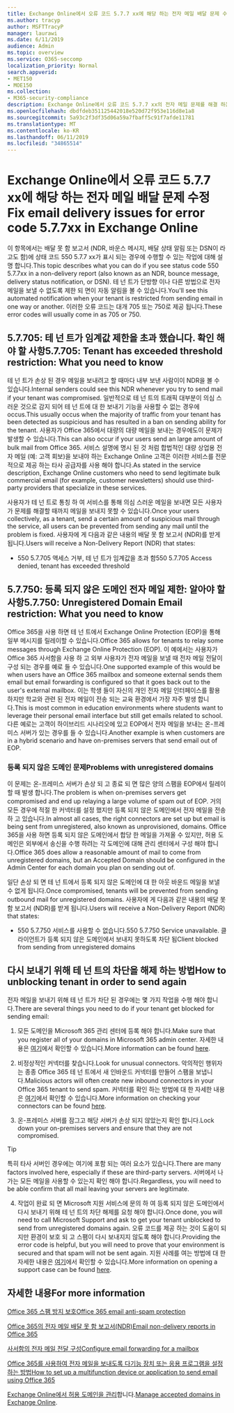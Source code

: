 ```yaml
---
title: Exchange Online에서 오류 코드 5.7.7 xx에 해당 하는 전자 메일 배달 문제 수정
ms.author: tracyp
author: MSFTTracyP
manager: laurawi
ms.date: 6/11/2019
audience: Admin
ms.topic: overview
ms.service: O365-seccomp
localization_priority: Normal
search.appverid:
- MET150
- MOE150
ms.collection:
- M365-security-compliance
description: Exchange Online에서 오류 코드 5.7.7 xx의 전자 메일 문제를 해결 하는 방법에 대해 알아봅니다 (테 넌 트 차단 됨).
ms.openlocfilehash: dbdfdeb351125442018e520d72f953e116d8e1a8
ms.sourcegitcommit: 5a93c2f3df35d06a59a7fbaff5c91f7afde11781
ms.translationtype: MT
ms.contentlocale: ko-KR
ms.lasthandoff: 06/11/2019
ms.locfileid: "34865514"
---
```

# <a name="fix-email-delivery-issues-for-error-code-577xx-in-exchange-online"></a><span data-ttu-id="d7263-103">Exchange Online에서 오류 코드 5.7.7 xx에 해당 하는 전자 메일 배달 문제 수정</span><span class="sxs-lookup"><span data-stu-id="d7263-103">Fix email delivery issues for error code 5.7.7xx in Exchange Online</span></span>

<span data-ttu-id="d7263-104">이 항목에서는 배달 못 함 보고서 (NDR, 바운스 메시지, 배달 상태 알림 또는 DSN이 라고도 함)에 상태 코드 550 5.7.7 xx가 표시 되는 경우에 수행할 수 있는 작업에 대해 설명 합니다.</span><span class="sxs-lookup"><span data-stu-id="d7263-104">This topic describes what you can do if you see status code 550 5.7.7xx in a non-delivery report (also known as an NDR, bounce message, delivery status notification, or DSN).</span></span> <span data-ttu-id="d7263-105">테 넌 트가 단방향 이나 다른 방법으로 전자 메일을 보낼 수 없도록 제한 되 면이 자동 알림을 볼 수 있습니다.</span><span class="sxs-lookup"><span data-stu-id="d7263-105">You'll see this automated notification when your tenant is restricted from sending email in one way or another.</span></span> <span data-ttu-id="d7263-106">이러한 오류 코드는 대개 705 또는 750로 제공 됩니다.</span><span class="sxs-lookup"><span data-stu-id="d7263-106">These error codes will usually come in as 705 or 750.</span></span>

## <a name="57705-tenant-has-exceeded-threshold-restriction-what-you-need-to-know"></a><span data-ttu-id="d7263-107">5.7.705: 테 넌 트가 임계값 제한을 초과 했습니다. 확인 해야 할 사항</span><span class="sxs-lookup"><span data-stu-id="d7263-107">5.7.705: Tenant has exceeded threshold restriction: What you need to know</span></span>

<span data-ttu-id="d7263-108">테 넌 트가 손상 된 경우 메일을 보내려고 할 때마다 내부 보낸 사람이이 NDR을 볼 수 있습니다.</span><span class="sxs-lookup"><span data-stu-id="d7263-108">Internal senders could see this NDR whenever you try to send mail if your tenant was compromised.</span></span> <span data-ttu-id="d7263-109">일반적으로 테 넌 트의 트래픽 대부분이 의심 스러운 것으로 감지 되어 테 넌 트에 대 한 보내기 기능을 사용할 수 없는 경우에 occus.</span><span class="sxs-lookup"><span data-stu-id="d7263-109">This usually occus when the majority of traffic from your tenant has been detected as suspicious and has resulted in a ban on sending ability for the tenant.</span></span> <span data-ttu-id="d7263-110">사용자가 Office 365에서 대량의 대량 메일을 보내는 경우에도이 문제가 발생할 수 있습니다.</span><span class="sxs-lookup"><span data-stu-id="d7263-110">This can also occur if your users send an large amount of bulk mail from Office 365.</span></span> <span data-ttu-id="d7263-111">서비스 설명에 명시 된 것 처럼 합법적인 대량 상업용 전자 메일 (예: 고객 회보)을 보내야 하는 Exchange Online 고객은 이러한 서비스를 전문적으로 제공 하는 타사 공급자를 사용 해야 합니다.</span><span class="sxs-lookup"><span data-stu-id="d7263-111">As stated in the service description, Exchange Online customers who need to send legitimate bulk commercial email (for example, customer newsletters) should use third-party providers that specialize in these services.</span></span>

<span data-ttu-id="d7263-112">사용자가 테 넌 트로 통칭 하 여 서비스를 통해 의심 스러운 메일을 보내면 모든 사용자가 문제를 해결할 때까지 메일을 보내지 못할 수 있습니다.</span><span class="sxs-lookup"><span data-stu-id="d7263-112">Once your users collectively, as a tenant, send a certain amount of suspicious mail through the service, all users can be prevented from sending any mail until the problem is fixed.</span></span> <span data-ttu-id="d7263-113">사용자에 게 다음과 같은 내용의 배달 못 함 보고서 (NDR)를 받게 됩니다.</span><span class="sxs-lookup"><span data-stu-id="d7263-113">Users will receive a Non-Delivery Report (NDR) that states:</span></span>

- <span data-ttu-id="d7263-114">550 5.7.705 액세스 거부, 테 넌 트가 임계값을 초과 함</span><span class="sxs-lookup"><span data-stu-id="d7263-114">550 5.7.705 Access denied, tenant has exceeded threshold</span></span>

## <a name="57750-unregistered-domain-email-restriction-what-you-need-to-know"></a><span data-ttu-id="d7263-115">5.7.750: 등록 되지 않은 도메인 전자 메일 제한: 알아야 할 사항</span><span class="sxs-lookup"><span data-stu-id="d7263-115">5.7.750: Unregistered Domain Email restriction: What you need to know</span></span>

<span data-ttu-id="d7263-116">Office 365을 사용 하면 테 넌 트에서 Exchange Online Protection (EOP)을 통해 일부 메시지를 릴레이할 수 있습니다.</span><span class="sxs-lookup"><span data-stu-id="d7263-116">Office 365 allows for tenants to relay some messages through Exchange Online Protection (EOP).</span></span> <span data-ttu-id="d7263-117">이 예에서는 사용자가 Office 365 사서함을 사용 하 고 외부 사용자가 전자 메일을 보낼 때 전자 메일 전달이 구성 되는 경우를 예로 들 수 있습니다.</span><span class="sxs-lookup"><span data-stu-id="d7263-117">One supported example of this would be when users have an Office 365 mailbox and someone external sends them email but email forwarding is configured so that it goes back out to the user's external mailbox.</span></span> <span data-ttu-id="d7263-118">이는 학생 들이 자신의 개인 전자 메일 인터페이스를 활용 하지만 학교와 관련 된 전자 메일이 전송 되는 교육 환경에서 가장 자주 발생 합니다.</span><span class="sxs-lookup"><span data-stu-id="d7263-118">This is most common in education environments where students want to leverage their personal email interface but still get emails related to school.</span></span> <span data-ttu-id="d7263-119">다른 예로는 고객이 하이브리드 시나리오에 있고 EOP에서 전자 메일을 보내는 온-프레미스 서버가 있는 경우를 들 수 있습니다.</span><span class="sxs-lookup"><span data-stu-id="d7263-119">Another example is when customers are in a hybrid scenario and have on-premises servers that send email out of EOP.</span></span>

### <a name="problems-with-unregistered-domains"></a><span data-ttu-id="d7263-120">등록 되지 않은 도메인 문제</span><span class="sxs-lookup"><span data-stu-id="d7263-120">Problems with unregistered domains</span></span>

<span data-ttu-id="d7263-121">이 문제는 온-프레미스 서버가 손상 되 고 종료 되 면 많은 양의 스팸을 EOP에서 릴레이할 때 발생 합니다.</span><span class="sxs-lookup"><span data-stu-id="d7263-121">The problem is when on-premises servers get compromised and end up relaying a large volume of spam out of EOP.</span></span> <span data-ttu-id="d7263-122">거의 모든 경우에 적절 한 커넥터를 설정 했지만 등록 되지 않은 도메인에서 전자 메일을 전송 하 고 있습니다.</span><span class="sxs-lookup"><span data-stu-id="d7263-122">In almost all cases, the right connectors are set up but email is being sent from unregistered, also known as unprovisioned, domains.</span></span> <span data-ttu-id="d7263-123">Office 365을 사용 하면 등록 되지 않은 도메인에서 합당 한 메일을 가져올 수 있지만, 허용 도메인은 외부에서 송신을 수행 하려는 각 도메인에 대해 관리 센터에서 구성 해야 합니다.</span><span class="sxs-lookup"><span data-stu-id="d7263-123">Office 365 does allow a reasonable amount of mail to come from unregistered domains, but an Accepted Domain should be configured in the Admin Center for each domain you plan on sending out of.</span></span>

<span data-ttu-id="d7263-124">일단 손상 되 면 테 넌 트에서 등록 되지 않은 도메인에 대 한 아웃 바운드 메일을 보낼 수 없게 됩니다.</span><span class="sxs-lookup"><span data-stu-id="d7263-124">Once compromised, tenants will be prevented from sending outbound mail for unregistered domains.</span></span> <span data-ttu-id="d7263-125">사용자에 게 다음과 같은 내용의 배달 못 함 보고서 (NDR)를 받게 됩니다.</span><span class="sxs-lookup"><span data-stu-id="d7263-125">Users will receive a Non-Delivery Report (NDR) that states:</span></span>

- <span data-ttu-id="d7263-126">550 5.7.750 서비스를 사용할 수 없습니다.</span><span class="sxs-lookup"><span data-stu-id="d7263-126">550 5.7.750 Service unavailable.</span></span> <span data-ttu-id="d7263-127">클라이언트가 등록 되지 않은 도메인에서 보내지 못하도록 차단 됨</span><span class="sxs-lookup"><span data-stu-id="d7263-127">Client blocked from sending from unregistered domains</span></span>

## <a name="how-to-unblocking-tenant-in-order-to-send-again"></a><span data-ttu-id="d7263-128">다시 보내기 위해 테 넌 트의 차단을 해제 하는 방법</span><span class="sxs-lookup"><span data-stu-id="d7263-128">How to unblocking tenant in order to send again</span></span>

<span data-ttu-id="d7263-129">전자 메일을 보내기 위해 테 넌 트가 차단 된 경우에는 몇 가지 작업을 수행 해야 합니다.</span><span class="sxs-lookup"><span data-stu-id="d7263-129">There are several things you need to do if your tenant get blocked for sending email:</span></span>

1. <span data-ttu-id="d7263-130">모든 도메인을 Microsoft 365 관리 센터에 등록 해야 합니다.</span><span class="sxs-lookup"><span data-stu-id="d7263-130">Make sure that you register all of your domains in Microsoft 365 admin center.</span></span> <span data-ttu-id="d7263-131">자세한 내용은 [여기](https://docs.microsoft.com/en-us/exchange/mail-flow-best-practices/manage-accepted-domains/manage-accepted-domains)에서 확인할 수 있습니다.</span><span class="sxs-lookup"><span data-stu-id="d7263-131">More information can be found [here](https://docs.microsoft.com/en-us/exchange/mail-flow-best-practices/manage-accepted-domains/manage-accepted-domains).</span></span>

2. <span data-ttu-id="d7263-132">비정상적인 커넥터를 찾습니다.</span><span class="sxs-lookup"><span data-stu-id="d7263-132">Look for unusual connectors.</span></span> <span data-ttu-id="d7263-133">악의적인 행위자는 종종 Office 365 테 넌 트에서 새 인바운드 커넥터를 만들어 스팸을 보냅니다.</span><span class="sxs-lookup"><span data-stu-id="d7263-133">Malicious actors will often create new inbound connectors in your Office 365 tenant to send spam.</span></span> <span data-ttu-id="d7263-134">커넥터를 확인 하는 방법에 대 한 자세한 내용은 [여기](https://docs.microsoft.com/en-us/powershell/module/exchange/mail-flow/get-inboundconnector?view=exchange-ps)에서 확인할 수 있습니다.</span><span class="sxs-lookup"><span data-stu-id="d7263-134">More information on checking your connectors can be found [here](https://docs.microsoft.com/en-us/powershell/module/exchange/mail-flow/get-inboundconnector?view=exchange-ps).</span></span> 

3. <span data-ttu-id="d7263-135">온-프레미스 서버를 잠그고 해당 서버가 손상 되지 않았는지 확인 합니다.</span><span class="sxs-lookup"><span data-stu-id="d7263-135">Lock down your on-premises servers and ensure that they are not compromised.</span></span>

> [!TIP]
> <span data-ttu-id="d7263-136">특히 타사 서버인 경우에는 여기에 포함 되는 여러 요소가 있습니다.</span><span class="sxs-lookup"><span data-stu-id="d7263-136">There are many factors involved here, especially if these are third-party servers.</span></span> <span data-ttu-id="d7263-137">서버에서 나가는 모든 메일을 사용할 수 있는지 확인 해야 합니다.</span><span class="sxs-lookup"><span data-stu-id="d7263-137">Regardless, you will need to be able confirm that  all mail leaving your servers are legitimate.</span></span>

4. <span data-ttu-id="d7263-138">작업이 완료 되 면 Microsoft 지원 서비스에 문의 하 여 등록 되지 않은 도메인에서 다시 보내기 위해 테 넌 트의 차단 해제를 요청 해야 합니다.</span><span class="sxs-lookup"><span data-stu-id="d7263-138">Once done, you will need to call Microsoft Support and ask to get your tenant unblocked to send from unregistered domains again.</span></span>  <span data-ttu-id="d7263-139">오류 코드를 제공 하는 것이 도움이 되지만 환경이 보호 되 고 스팸이 다시 보내지지 않도록 해야 합니다.</span><span class="sxs-lookup"><span data-stu-id="d7263-139">Providing the error code is helpful, but you will need to prove that your environment is secured and that spam will not be sent again.</span></span> <span data-ttu-id="d7263-140">지원 사례를 여는 방법에 대 한 자세한 내용은 [여기](https://support.office.com/en-us/article/Contact-support-for-business-products-Admin-Help-32a17ca7-6fa0-4870-8a8d-e25ba4ccfd4b#ID0EAADAAA=online)에서 확인할 수 있습니다.</span><span class="sxs-lookup"><span data-stu-id="d7263-140">More information on opening a support case can be found [here](https://support.office.com/en-us/article/Contact-support-for-business-products-Admin-Help-32a17ca7-6fa0-4870-8a8d-e25ba4ccfd4b#ID0EAADAAA=online).</span></span>
  
## <a name="for-more-information"></a><span data-ttu-id="d7263-141">자세한 내용</span><span class="sxs-lookup"><span data-stu-id="d7263-141">For more information</span></span>

[<span data-ttu-id="d7263-142">Office 365 스팸 방지 보호</span><span class="sxs-lookup"><span data-stu-id="d7263-142">Office 365 email anti-spam protection</span></span>](anti-spam-protection.md)

[<span data-ttu-id="d7263-143">Office 365의 전자 메일 배달 못 함 보고서(NDR)</span><span class="sxs-lookup"><span data-stu-id="d7263-143">Email non-delivery reports in Office 365</span></span>](https://support.office.com/article/email-non-delivery-reports-in-office-365-51daa6b9-2e35-49c4-a0c9-df85bf8533c3)

[<span data-ttu-id="d7263-144">사서함의 전자 메일 전달 구성</span><span class="sxs-lookup"><span data-stu-id="d7263-144">Configure email forwarding for a mailbox</span></span>](https://docs.microsoft.com/en-us/exchange/recipients-in-exchange-online/manage-user-mailboxes/configure-email-forwarding)

[<span data-ttu-id="d7263-145">Office 365를 사용하여 전자 메일을 보내도록 다기능 장치 또는 응용 프로그램을 설정하는 방법</span><span class="sxs-lookup"><span data-stu-id="d7263-145">How to set up a multifunction device or application to send email using Office 365</span></span>](https://support.office.com/en-us/article/How-to-set-up-a-multifunction-device-or-application-to-send-email-using-Office-365-69f58e99-c550-4274-ad18-c805d654b4c4)

<span data-ttu-id="d7263-146">[Exchange Online에서 허용 도메인을 관리](https://docs.microsoft.com/en-us/exchange/mail-flow-best-practices/manage-accepted-domains/manage-accepted-domains)합니다.</span><span class="sxs-lookup"><span data-stu-id="d7263-146">[Manage accepted domains in Exchange Online](https://docs.microsoft.com/en-us/exchange/mail-flow-best-practices/manage-accepted-domains/manage-accepted-domains).</span></span>
